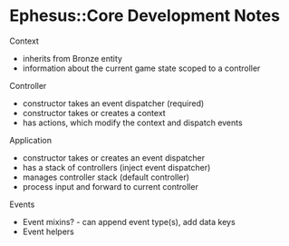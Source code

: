 # Ephesus::Core Development Notes

Context
- inherits from Bronze entity
- information about the current game state scoped to a controller

Controller
- constructor takes an event dispatcher (required)
- constructor takes or creates a context
- has actions, which modify the context and dispatch events

Application
- constructor takes or creates an event dispatcher
- has a stack of controllers (inject event dispatcher)
- manages controller stack (default controller)
- process input and forward to current controller

Events
- Event mixins? - can append event type(s), add data keys
- Event helpers

